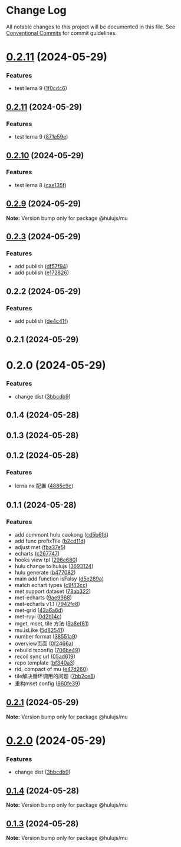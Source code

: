 # Change Log

All notable changes to this project will be documented in this file.
See [Conventional Commits](https://conventionalcommits.org) for commit guidelines.

# [0.2.11](https://github.com/mizi-lin/hulujs/compare/v0.2.11...v0.2.11) (2024-05-29)


### Features

* test lerna 9 ([1f0cdc6](https://github.com/mizi-lin/hulujs/commit/1f0cdc67b9de37ed8022cccd28d077bae5aa1efa))





## [0.2.11](https://github.com/mizi-lin/hulujs/compare/v0.2.10...v0.2.11) (2024-05-29)


### Features

* test lerna 9 ([871e59e](https://github.com/mizi-lin/hulujs/commit/871e59e964f157c8b201a926076b8d62dde90f09))





## [0.2.10](https://github.com/mizi-lin/hulujs/compare/v0.2.9...v0.2.10) (2024-05-29)


### Features

* test lerna 8 ([cae135f](https://github.com/mizi-lin/hulujs/commit/cae135f0ef3398ae2b24a00aae9eeec8534afefd))





## [0.2.9](https://github.com/mizi-lin/hulujs/compare/v0.2.8...v0.2.9) (2024-05-29)

**Note:** Version bump only for package @hulujs/mu





## [0.2.3](https://github.com/mizi-lin/hulujs/compare/@hulujs/mu@0.2.2...@hulujs/mu@0.2.3) (2024-05-29)


### Features

* add publish ([df57f94](https://github.com/mizi-lin/hulujs/commit/df57f9414e0345da3cc2d8866a7d5f264a15cf28))
* add publish ([e172826](https://github.com/mizi-lin/hulujs/commit/e1728266a87a3c998c78b570da870ec232e4a4a9))





## 0.2.2 (2024-05-29)


### Features

* add publish ([de4c41f](https://github.com/mizi-lin/hulujs/commit/de4c41fdbb65b40a6244dc7da1de43708a31e027))



## 0.2.1 (2024-05-29)



# 0.2.0 (2024-05-29)


### Features

* change dist ([3bbcdb9](https://github.com/mizi-lin/hulujs/commit/3bbcdb9793b5f8f272f6f4598fde4bba57e1f14e))



## 0.1.4 (2024-05-28)



## 0.1.3 (2024-05-28)



## 0.1.2 (2024-05-28)


### Features

* lerna nx 配置 ([4885c9c](https://github.com/mizi-lin/hulujs/commit/4885c9cbcad0a4581f51bbdeac3a8e3b6ec934a1))



## 0.1.1 (2024-05-28)


### Features

* add commont hulu caokong ([cd5b6fd](https://github.com/mizi-lin/hulujs/commit/cd5b6fdc65344caa1a3a552b32981f5fc19135bc))
* add func prefixTile ([b2cd11d](https://github.com/mizi-lin/hulujs/commit/b2cd11d06f9d64b41753e2d0afb88d62ff17e683))
* adjust met ([fba37e5](https://github.com/mizi-lin/hulujs/commit/fba37e51fb2d59017c7c7e5313ff7b9804ea0606))
* echarts ([c267747](https://github.com/mizi-lin/hulujs/commit/c267747a2a09a45e7c774a998b3c9b9fb9782648))
* hooks view tpl ([296e680](https://github.com/mizi-lin/hulujs/commit/296e680e40fd17d50d6d2d9bd7fc9f17fc385023))
* hulu change  to hulujs ([3693124](https://github.com/mizi-lin/hulujs/commit/36931247b2ee3048a59d4382fc635ab29d863dc7))
* hulu generate ([b477082](https://github.com/mizi-lin/hulujs/commit/b4770821969694f363aa4fb6c1a2a8b137ba8a98))
* main add function isFalsy ([d5e289a](https://github.com/mizi-lin/hulujs/commit/d5e289abce66e005e7a029ab0cc3262f9679a340))
* match echart types ([c9f43cc](https://github.com/mizi-lin/hulujs/commit/c9f43ccfbb9c67b6fe64fc333f3806a634c62172))
* met support dataset ([73ab322](https://github.com/mizi-lin/hulujs/commit/73ab322b43c6eee593a24f355e3713891e2d90f7))
* met-echarts ([9ae9968](https://github.com/mizi-lin/hulujs/commit/9ae9968e33140b7a832a5e49be2e61c602253856))
* met-echarts v1.1 ([7942fe8](https://github.com/mizi-lin/hulujs/commit/7942fe8659174bc7ae63dd82cfed200220814487))
* met-grid ([43a6a6d](https://github.com/mizi-lin/hulujs/commit/43a6a6d56343a0ebbfc432dca8a314f0b46e5be0))
* met-ruyi ([0d2b14c](https://github.com/mizi-lin/hulujs/commit/0d2b14c634f24e806fd7e4f65cae7bef92161a46))
* mget, mset, tile 方法 ([9a8ef61](https://github.com/mizi-lin/hulujs/commit/9a8ef6131ad8f69ae578b5f93cd20c1e5fecd7a2))
* mu.isLike ([5d82541](https://github.com/mizi-lin/hulujs/commit/5d825411d2e8e63e67e7c835e10e1c2402fa21b1))
* number format ([38551a9](https://github.com/mizi-lin/hulujs/commit/38551a9d09b35d29630cd046816043a98df57192))
* overview页面 ([0f2466a](https://github.com/mizi-lin/hulujs/commit/0f2466aae0135ccfb88e67a7968f5ea4ba9ed47e))
* rebuild tsconfig ([706be49](https://github.com/mizi-lin/hulujs/commit/706be49af8b25cf9fdcf84dae5cccf19b529c363))
* recoil sync url ([05ad619](https://github.com/mizi-lin/hulujs/commit/05ad619c4adf2e251c552c8b746d18eeeef53054))
* repo template ([bf340a3](https://github.com/mizi-lin/hulujs/commit/bf340a386a9060d0fa1d7de390dc4bac3dc4b2ba))
* rid, compact of mu ([e47d260](https://github.com/mizi-lin/hulujs/commit/e47d26022219b5d50810f6090482b036ad1ecdc2))
* tile解决循环调用的问题 ([7bb2ce8](https://github.com/mizi-lin/hulujs/commit/7bb2ce88ceb8cea7a40dbd5071cc87317532f312))
* 重构mset config ([860fe39](https://github.com/mizi-lin/hulujs/commit/860fe39ebefcbe615c70a09afa92945316d23902))





## [0.2.1](https://github.com/mizi-lin/hulujs/compare/v0.2.0...v0.2.1) (2024-05-29)

**Note:** Version bump only for package @hulujs/mu





# [0.2.0](https://github.com/mizi-lin/hulujs/compare/v0.1.4...v0.2.0) (2024-05-29)


### Features

* change dist ([3bbcdb9](https://github.com/mizi-lin/hulujs/commit/3bbcdb9793b5f8f272f6f4598fde4bba57e1f14e))





## [0.1.4](https://github.com/mizi-lin/hulujs/compare/v0.1.3...v0.1.4) (2024-05-28)

**Note:** Version bump only for package @hulujs/mu





## [0.1.3](https://github.com/mizi-lin/hulujs/compare/v0.1.2...v0.1.3) (2024-05-28)

**Note:** Version bump only for package @hulujs/mu
